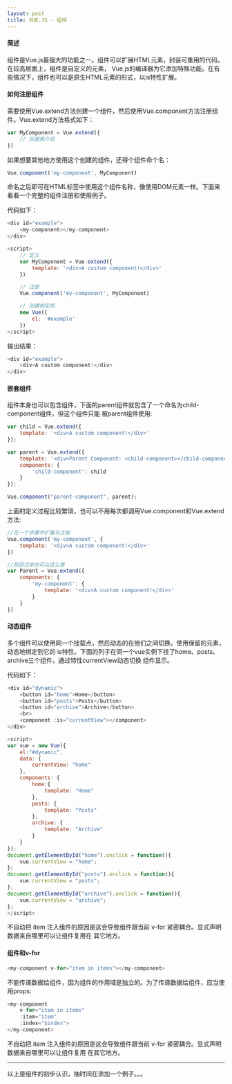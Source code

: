 ```yaml
---
layout: post
title: VUE.JS - 组件
---
```


#### 简述

组件是Vue.js最强大的功能之一。组件可以扩展HTML元素，封装可重用的代码。在较高层面上，组件是自定义的元素，
Vue.js的编译器为它添加特殊功能。在有些情况下，组件也可以是原生HTML元素的形式，以is特性扩展。

#### 如何注册组件

需要使用Vue.extend方法创建一个组件，然后使用Vue.component方法注册组件。Vue.extend方法格式如下：

```javascript
var MyComponent = Vue.extend({
    // 后面再介绍
})
```

如果想要其他地方使用这个创建的组件，还得个组件命个名：

```javascript
Vue.component('my-component', MyComponent)
```

命名之后即可在HTML标签中使用这个组件名称，像使用DOM元素一样。下面来看看一个完整的组件注册和使用例子。

代码如下：

```javascript
<div id="example">
    <my-component></my-component>
</div>

<script>
    // 定义
    var MyComponent = Vue.extend({
        template: '<div>A custom component!</div>'
    })

    // 注册
    Vue.component('my-component', MyComponent)

    // 创建根实例
    new Vue({
        el: '#example'
    })
</script>
```

输出结果：

```javascript
<div id="example">
    <div>A custom component!</div>
</div>
```

#### 嵌套组件

组件本身也可以包含组件，下面的parent组件就包含了一个命名为child-component组件，但这个组件只能
被parent组件使用:

```javascript
var child = Vue.extend({
    template: '<div>A custom component!</div>'
});

var parent = Vue.extend({
    template: '<div>Parent Component: <child-component></child-component></div>',
    components: {
        'child-component': child
    }
});

Vue.component("parent-component", parent);
```

上面的定义过程比较繁琐，也可以不用每次都调用Vue.component和Vue.extend方法:

```javascript
//在一个步骤中扩展与注册
Vue.component('my-component', {
    template: '<div>A custom component!</div>'
})

//局部注册也可以这么做
var Parent = Vue.extend({
    components: {
        'my-component': {
            template: '<div>A custom component!</div>'
        }
    }
})
```


#### 动态组件

多个组件可以使用同一个挂载点，然后动态的在他们之间切换。使用保留的<component>元素，动态地绑定到它的
is特性。下面的列子在同一个vue实例下挂了home、posts、archive三个组件，通过特性currentView动态切换
组件显示。

代码如下：

```javascript
<div id="dynamic">
    <button id="home">Home</button>
    <button id="posts">Posts</button>
    <button id="archive">Archive</button>
    <br>
    <component :is="currentView"></component>
</div>

<script>
var vue = new Vue({
    el:"#dynamic",
    data: {
        currentView: "home"
    },
    components: {
        home:{
            template: "Home"
        },
        posts: {
            template: "Posts"
        },
        archive: {
            template: "Archive"
        }
    }
});
document.getElementById("home").onclick = function(){
    vue.currentView = "home";
};
document.getElementById("posts").onclick = function(){
    vue.currentView = "posts";
};
document.getElementById("archive").onclick = function(){
    vue.currentView = "archive";
};
</script>
```

不自动把 item 注入组件的原因是这会导致组件跟当前 v-for 紧密耦合。显式声明数据来自哪里可以让组件复用在
其它地方。

#### 组件和v-for

```javascript
<my-component v-for="item in items"></my-component>
```

不能传递数据给组件，因为组件的作用域是独立的。为了传递数据给组件，应当使用props:

```javascript
<my-component
    v-for="item in items"
    :item="item"
    :index="$index">
</my-component>
```
不自动把 item 注入组件的原因是这会导致组件跟当前 v-for 紧密耦合。显式声明数据来自哪里可以让组件复用
在其它地方。


****
  以上是组件的初步认识，抽时间在添加一个例子。。。
